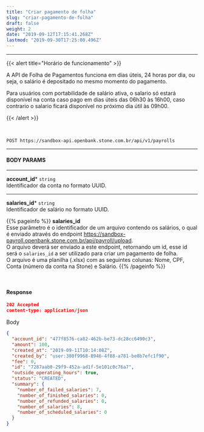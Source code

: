 ```yaml
---
title: "Criar pagamento de folha"
slug: "criar-pagamento-de-folha"
draft: false
weight: 2
date: "2019-09-12T17:15:41.268Z"
lastmod: "2019-09-30T17:25:00.496Z"
---
```

---

{{< alert title="Horário de funcionamento" >}}
<br>

A API de Folha de Pagamentos funciona em dias úteis, 24 horas por dia, ou seja, o salário é depositado no mesmo momento do pagamento.

Para usuários com portabilidade de salário ativa, o salario só estará disponível na conta caso pago em dias úteis das 06h30 às 16h00, caso contrario o salario ficará disponível no próximo dia útil às 09h00. 

{{< /alert >}}


<br>


```http 
POST https://sandbox-api.openbank.stone.com.br/api/v1/payrolls
```
---

#### **BODY PARAMS**

---
**account_id***  `string`
<br> Identificador da conta no formato UUID.

---
**salaries_id***  `string`
<br> Identificador de salário no formato UUID.

{{% pageinfo %}}
**salaries_id**
<br>Esse parâmetro é o identificador de um arquivo contendo os salários, o qual é enviado através do endpoint https://sandbox-payroll.openbank.stone.com.br/api/payroll/upload.
<br>O arquivo deverá ser enviado a este endpoint, retornando um id, esse id será o `salaries_id` a ser utilizado para criar um pagamento de folha.
<br>O arquivo é uma planilha (.xlsx) com as seguintes colunas: Nome, CPF, Conta (número da conta na Stone) e Salário.
{{% /pageinfo %}}

<br>

#### **Response**

```JSON
202 Accepted
content-type: application/json
```
Body
```JSON
{
  "account_id": "477f8576-ca82-462b-be73-dc28cc6490c3",
  "amount": 100,
  "created_at": "2019-09-11T10:14:08Z",
  "created_by": "user:380f9968-8946-4f88-a781-be8b7efc1f90",
  "fee": 0,
  "id": "7287aab0-29f9-452a-ad1f-5e101c0c76a7",
  "outside_operating_hours": true,
  "status": "CREATED",
  "summary": {
    "number_of_failed_salaries": 7,
    "number_of_finished_salaries": 0,
    "number_of_refunded_salaries": 0,
    "number_of_salaries": 8,
    "number_of_scheduled_salaries": 0
  }
}
